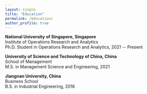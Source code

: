 ```yaml
---
layout: single
title: "Education"
permalink: /education/
author_profile: true
---
```


**National University of Singapore, Singapore**  
Institute of Operations Research and Analytics  
Ph.D. Student in Operations Research and Analytics, 2021 -- Present
                   
**University of Science and Technology of China, China**  
School of Management  
M.S. in Management Science and Engineering, 2021
                   
**Jiangnan University, China**    
Business School  
B.S. in Industrial Engineering, 2016